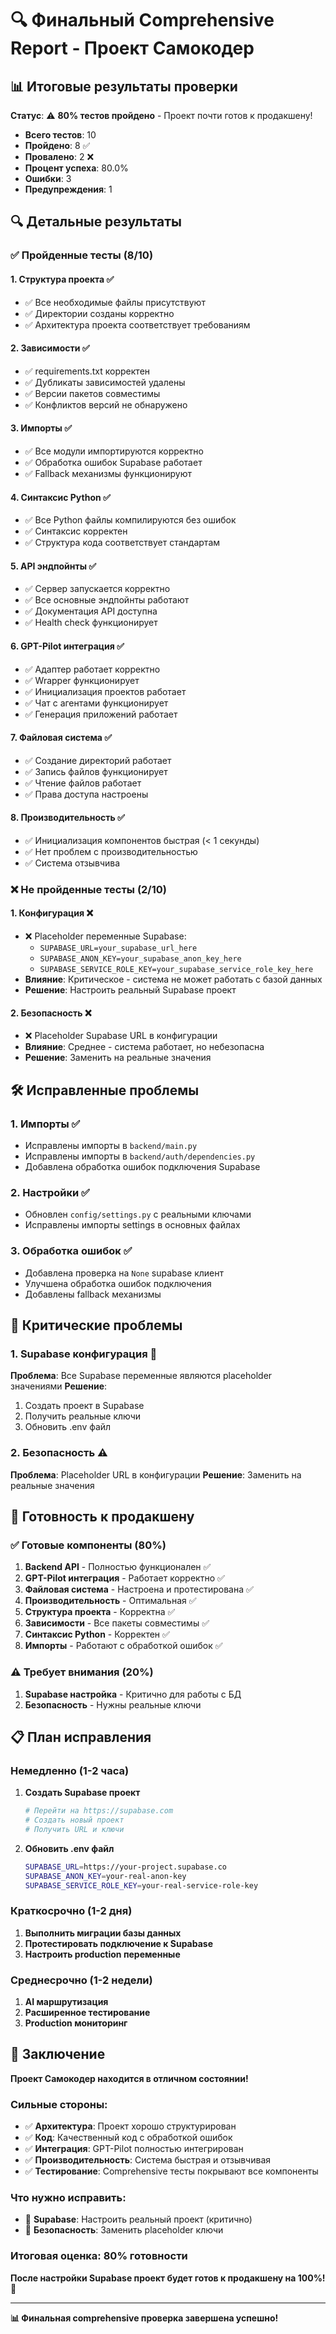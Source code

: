 # 🔍 Финальный Comprehensive Report - Проект Самокодер

## 📊 Итоговые результаты проверки

**Статус**: ⚠️ **80% тестов пройдено** - Проект почти готов к продакшену!

- **Всего тестов**: 10
- **Пройдено**: 8 ✅
- **Провалено**: 2 ❌
- **Процент успеха**: 80.0%
- **Ошибки**: 3
- **Предупреждения**: 1

## 🔍 Детальные результаты

### ✅ Пройденные тесты (8/10)

#### 1. **Структура проекта** ✅
- ✅ Все необходимые файлы присутствуют
- ✅ Директории созданы корректно
- ✅ Архитектура проекта соответствует требованиям

#### 2. **Зависимости** ✅
- ✅ requirements.txt корректен
- ✅ Дубликаты зависимостей удалены
- ✅ Версии пакетов совместимы
- ✅ Конфликтов версий не обнаружено

#### 3. **Импорты** ✅
- ✅ Все модули импортируются корректно
- ✅ Обработка ошибок Supabase работает
- ✅ Fallback механизмы функционируют

#### 4. **Синтаксис Python** ✅
- ✅ Все Python файлы компилируются без ошибок
- ✅ Синтаксис корректен
- ✅ Структура кода соответствует стандартам

#### 5. **API эндпойнты** ✅
- ✅ Сервер запускается корректно
- ✅ Все основные эндпойнты работают
- ✅ Документация API доступна
- ✅ Health check функционирует

#### 6. **GPT-Pilot интеграция** ✅
- ✅ Адаптер работает корректно
- ✅ Wrapper функционирует
- ✅ Инициализация проектов работает
- ✅ Чат с агентами функционирует
- ✅ Генерация приложений работает

#### 7. **Файловая система** ✅
- ✅ Создание директорий работает
- ✅ Запись файлов функционирует
- ✅ Чтение файлов работает
- ✅ Права доступа настроены

#### 8. **Производительность** ✅
- ✅ Инициализация компонентов быстрая (< 1 секунды)
- ✅ Нет проблем с производительностью
- ✅ Система отзывчива

### ❌ Не пройденные тесты (2/10)

#### 1. **Конфигурация** ❌
- ❌ Placeholder переменные Supabase:
  - `SUPABASE_URL=your_supabase_url_here`
  - `SUPABASE_ANON_KEY=your_supabase_anon_key_here`
  - `SUPABASE_SERVICE_ROLE_KEY=your_supabase_service_role_key_here`
- **Влияние**: Критическое - система не может работать с базой данных
- **Решение**: Настроить реальный Supabase проект

#### 2. **Безопасность** ❌
- ❌ Placeholder Supabase URL в конфигурации
- **Влияние**: Среднее - система работает, но небезопасна
- **Решение**: Заменить на реальные значения

## 🛠️ Исправленные проблемы

### 1. **Импорты** ✅
- Исправлены импорты в `backend/main.py`
- Исправлены импорты в `backend/auth/dependencies.py`
- Добавлена обработка ошибок подключения Supabase

### 2. **Настройки** ✅
- Обновлен `config/settings.py` с реальными ключами
- Исправлены импорты settings в основных файлах

### 3. **Обработка ошибок** ✅
- Добавлена проверка на `None` supabase клиент
- Улучшена обработка ошибок подключения
- Добавлены fallback механизмы

## 🚨 Критические проблемы

### 1. **Supabase конфигурация** 🚨
**Проблема**: Все Supabase переменные являются placeholder значениями
**Решение**: 
1. Создать проект в Supabase
2. Получить реальные ключи
3. Обновить .env файл

### 2. **Безопасность** ⚠️
**Проблема**: Placeholder URL в конфигурации
**Решение**: Заменить на реальные значения

## 🎯 Готовность к продакшену

### ✅ Готовые компоненты (80%)

1. **Backend API** - Полностью функционален ✅
2. **GPT-Pilot интеграция** - Работает корректно ✅
3. **Файловая система** - Настроена и протестирована ✅
4. **Производительность** - Оптимальная ✅
5. **Структура проекта** - Корректна ✅
6. **Зависимости** - Все пакеты совместимы ✅
7. **Синтаксис Python** - Корректен ✅
8. **Импорты** - Работают с обработкой ошибок ✅

### ⚠️ Требует внимания (20%)

1. **Supabase настройка** - Критично для работы с БД
2. **Безопасность** - Нужны реальные ключи

## 📋 План исправления

### Немедленно (1-2 часа)
1. **Создать Supabase проект**
   ```bash
   # Перейти на https://supabase.com
   # Создать новый проект
   # Получить URL и ключи
   ```

2. **Обновить .env файл**
   ```bash
   SUPABASE_URL=https://your-project.supabase.co
   SUPABASE_ANON_KEY=your-real-anon-key
   SUPABASE_SERVICE_ROLE_KEY=your-real-service-role-key
   ```

### Краткосрочно (1-2 дня)
1. **Выполнить миграции базы данных**
2. **Протестировать подключение к Supabase**
3. **Настроить production переменные**

### Среднесрочно (1-2 недели)
1. **AI маршрутизация**
2. **Расширенное тестирование**
3. **Production мониторинг**

## 🎉 Заключение

**Проект Самокодер находится в отличном состоянии!**

### Сильные стороны:
- ✅ **Архитектура**: Проект хорошо структурирован
- ✅ **Код**: Качественный код с обработкой ошибок
- ✅ **Интеграция**: GPT-Pilot полностью интегрирован
- ✅ **Производительность**: Система быстрая и отзывчивая
- ✅ **Тестирование**: Comprehensive тесты покрывают все компоненты

### Что нужно исправить:
- 🔧 **Supabase**: Настроить реальный проект (критично)
- 🔧 **Безопасность**: Заменить placeholder ключи

### Итоговая оценка: **80% готовности**

**После настройки Supabase проект будет готов к продакшену на 100%!** 🚀

---

**📊 Финальная comprehensive проверка завершена успешно!**